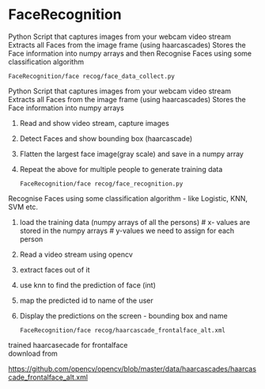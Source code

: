 # FaceRecognition
Python Script that captures images from your webcam video stream Extracts all Faces from the image frame (using haarcascades) Stores the Face information into numpy arrays and then Recognise Faces using some classification algorithm


	FaceRecognition/face recog/face_data_collect.py


Python Script that captures images from your webcam video stream
Extracts all Faces from the image frame (using haarcascades)
Stores the Face information into numpy arrays

 1. Read and show video stream, capture images
 2. Detect Faces and show bounding box (haarcascade)
 3. Flatten the largest face image(gray scale) and save in a numpy array
 4. Repeat the above for multiple people to generate training data


	    FaceRecognition/face recog/face_recognition.py
      
 Recognise Faces using some classification algorithm - like Logistic, KNN, SVM etc.


 1. load the training data (numpy arrays of all the persons)
		# x- values are stored in the numpy arrays
		# y-values we need to assign for each person
 2. Read a video stream using opencv
 3. extract faces out of it
 4. use knn to find the prediction of face (int)
 5. map the predicted id to name of the user 
 6. Display the predictions on the screen - bounding box and name



		FaceRecognition/face recog/haarcascade_frontalface_alt.xml
 
trained haarcasecade for frontalface   
download from 

https://github.com/opencv/opencv/blob/master/data/haarcascades/haarcascade_frontalface_alt.xml
      



